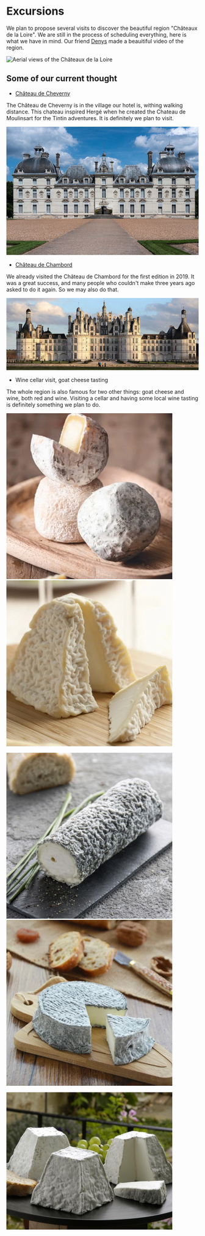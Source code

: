 # Excursions

<!-- MACRO{snippet|debug=false|ignoreDownloadError=false|verbatim=false|file=src/site/resources/fragments/breadcrum.snippet.html} -->

We plan to propose several visits to discover the beautiful region "Châteaux de la Loire". We are still in the process of scheduling everything, here is what we have in mind. Our friend [Denys](https://twitter.com/denis_makogon) made a beauitiful video of the region. 

![Aerial views of the Châteaux de la Loire](https://youtu.be/jaWm4KKo8Sg)

## Some of our current thought

* [Château de Cheverny](https://www.chateau-cheverny.fr/)

The Château de Cheverny is in the village our hotel is, withing walking distance. This chateau inspired Hergé when he created the Chateau de Moulinsart for the Tintin adventures. It is definitely we plan to visit.  

![Château de Cheverny](images/07_Cheverny_red.jpg)

* [Château de Chambord](https://en.wikipedia.org/wiki/Ch%C3%A2teau_de_Chambord)

We already visited the Château de Chambord for the first edition in 2019. It was a great success, and many people who couldn't make three years ago asked to do it again. So we may also do that.  

![08_Chambord_red.jpg](images/08_Chambord_red.jpg)

* Wine cellar visit, goat cheese tasting

The whole region is also famous for two other things: goat cheese and wine, both red and wine. Visiting a cellar and having some local wine tasting is definitely something we plan to do. 

![crotin-de-chavignol_red.jpg](images/crotin-de-chavignol_red.jpg) ![pouligny-saint-pierre_red.jpg](images/pouligny-saint-pierre_red.jpg)

![sainte-maure_red.jpg](images/sainte-maure_red.jpg) ![selles-sur-cher_red.jpg](images/selles-sur-cher_red.jpg)

![valencay_red.jpg](images/valencay_red.jpg)